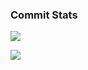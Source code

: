 ###   Commit Stats

![](https://github-readme-stats.vercel.app/api?username=tatdt622989&count_private=true&show_icons=true&theme=radical&show_owner=true)

![](https://github-profile-trophy.vercel.app/?username=tatdt622989&theme=radical&row=1)

